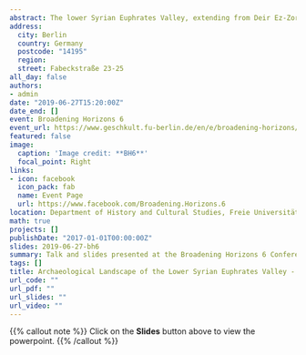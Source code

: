```yaml
---
abstract: The lower Syrian Euphrates Valley, extending from Deir Ez-Zor to the Iraqi border at Abu Kemal, was a pivotal region during the Assyrian history in the Iron Age (1150-612 B.C). It was the target of the Assyrian expansion during the reign of Ashurnasirpal II, and it was later part of the province of the governor of Rasappa, Nergal-eresh. Studies on this region have mainly focused on the history and archaeology of the kingdom of Mari and its hinterland, while land-use reconstruction was attempted for the same period using textual data from the Mari archive and partially integrating geomorphological data. On the other hand, a study on the settlement pattern of the Iron Age that makes use of different data and of an integrated approach is, at present, largely missing. This paper aims at a better understanding of the archaeological landscape of the region by placing archaeological sites in their natural and historical context, using geomorphological data of the region, while integrating archaeological, textual and remote sensing data (mainly CORONA images) as well. Remote sensing data will be useful to analyse the pattern of survivability of archaeological sites through time and in relation to survey data, which will be further tested on satellite images to assess sites visibility from space. This approach will also lead to a better understanding of the surviving settlement pattern of the region, and its integration into the wider context of settlements history of the Near East during the Iron Age.
address:
  city: Berlin
  country: Germany
  postcode: "14195"
  region: 
  street: Fabeckstraße 23-25
all_day: false
authors:
- admin
date: "2019-06-27T15:20:00Z"
date_end: []
event: Broadening Horizons 6
event_url: https://www.geschkult.fu-berlin.de/en/e/broadening-horizons/index.html
featured: false
image:
  caption: 'Image credit: **BH6**'
  focal_point: Right
links:
- icon: facebook
  icon_pack: fab
  name: Event Page
  url: https://www.facebook.com/Broadening.Horizons.6
location: Department of History and Cultural Studies, Freie Universität Berlin
math: true
projects: []
publishDate: "2017-01-01T00:00:00Z"
slides: 2019-06-27-bh6
summary: Talk and slides presented at the Broadening Horizons 6 Conference.
tags: []
title: Archaeological Landscape of the Lower Syrian Euphrates Valley - An Integrated Approach Towards the Reconstruction of the Settlement Patterns during the Iron Age
url_code: ""
url_pdf: ""
url_slides: ""
url_video: ""
---
```


{{% callout note %}}
Click on the **Slides** button above to view the powerpoint.
{{% /callout %}}


